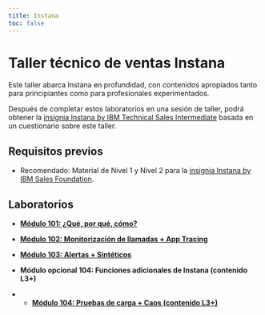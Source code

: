 ```yaml
---
title: Instana
toc: false
---
```


# Taller técnico de ventas Instana

Este taller abarca Instana en profundidad, con contenidos apropiados tanto para principiantes como para profesionales experimentados.

Después de completar estos laboratorios en una sesión de taller, podrá obtener la [insignia Instana by IBM Technical Sales Intermediate](https://www.credly.com/org/ibm/badge/instana-by-ibm-technical-sales-intermediate) basada en un cuestionario sobre este taller.

## Requisitos previos

- Recomendado: Material de Nivel 1 y Nivel 2 para la [insignia Instana by IBM Sales Foundation](https://www.credly.com/org/ibm/badge/instana-by-ibm-sales-foundation).

## Laboratorios

- **[Módulo 101: ¿Qué, por qué, cómo?](/instana/101)**

- **[Módulo 102: Monitorización de llamadas + App Tracing](/instana/102)**

- **[Módulo 103: Alertas + Sintéticos](/instana/103)**

- **Módulo opcional 104: Funciones adicionales de Instana (contenido L3+)**
- 
  - **[Módulo 104: Pruebas de carga + Caos (contenido L3+)](/instana/104)**

